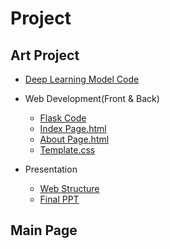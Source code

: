 # Project

## Art Project
- [Deep Learning Model Code](https://github.com/Yedam101/Project/blob/master/Art_Project/Deep_Learning/ResNet50_AtoZ.pdf)

- Web Development(Front & Back)
    - [Flask Code](https://github.com/Yedam101/Project/blob/master/Art_Project/Web/app.py)
    - [Index Page.html](https://github.com/Yedam101/Project/blob/master/Art_Project/Web/templates/index.html)
    - [About Page.html](https://github.com/Yedam101/Project/blob/master/Art_Project/Web/templates/about.html)
    - [Template.css](https://github.com/Yedam101/Project/blob/master/Art_Project/Web/static/css/templatemo-style.css)

- Presentation
    - [Web Structure](https://github.com/Yedam101/Project/blob/master/Art_Project/Presentation/Web_Structure.pdf)
    - [Final PPT](https://github.com/Yedam101/Project/blob/master/Art_Project/Presentation/Art_Project_PPT.pdf)

## Main Page
